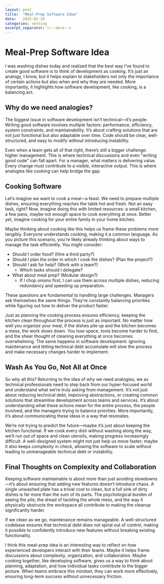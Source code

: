 ```yaml
---
layout: post
title:  "Meal-Prep Software Idea"
date:   2025-02-26
categories: venting
excerpt_separator: <!--more-->
---
```



# Meal-Prep Software Idea

I was washing dishes today and realized that the best way I’ve found to create good software is to think of development as cooking. It’s just an analogy, I know, but it helps explain to stakeholders not only the importance of certain actions but also when and why they are needed. More importantly, it highlights how software development, like cooking, is a balancing act.

<!--more-->

## Why do we need analogies?

The biggest issue in software development isn’t technical—it’s people. Writing good software involves multiple factors: performance, efficiency, system constraints, and maintainability. It’s about crafting solutions that are not just functional but also adaptable over time. Code should be clear, well-structured, and easy to modify without introducing instability.

Even when a team gets all of that right, there’s still a bigger challenge: higher management. This is where technical discussions and even "writing good code" can fall apart. For a manager, what matters is delivering value. Every change must contribute to a visible, interactive output. This is where analogies like cooking can help bridge the gap.

## Cooking Software

Let’s imagine we want to cook a meal—a feast. We need to prepare multiple dishes, ensuring everything reaches the table hot and fresh. Not an easy task, right? Now, imagine doing this with limited resources: a small kitchen, a few pans, maybe not enough space to cook everything at once. Better yet, imagine cooking for your entire family in your home kitchen.

Maybe thinking about cooking like this helps us frame these problems more tangibly. Everyone understands cooking, making it a common language. As you picture this scenario, you’re likely already thinking about ways to manage the task efficiently. You might consider:

- Should I order food? (Hire a third party?)
- Should I plan the order in which I cook the dishes? (Plan the project?)
- Should I ask for help? (Work with a team?)
  - Which tasks should I delegate?
- What about meal prep? (Modular design?)
  - If I chop onions first, I can use them across multiple dishes, reducing redundancy and speeding up preparation.

These questions are fundamental to handling large challenges. Managers ask themselves the same things. They’re constantly balancing priorities while figuring out how to deliver the product faster.

Just as planning the cooking process ensures efficiency, keeping the kitchen clean throughout the process is just as important. No matter how well you organize your meal, if the dishes pile up and the kitchen becomes a mess, the work slows down. You lose space, tools become harder to find, and the sheer thought of cleaning everything at once becomes overwhelming. The same happens in software development: ignoring maintenance and letting technical debt accumulate will slow the process and make necessary changes harder to implement.

## Wash As You Go, Not All at Once

So why all this? Returning to the idea of why we need analogies, we as technical professionals need to step back from our hyper-focused world and understand what we’re truly asking from management. It’s not just about reducing technical debt, improving abstractions, or creating common solutions that streamline development across teams and services. It’s about understanding what these actions mean for the entire process, the people involved, and the managers trying to balance priorities. More importantly, it’s about communicating these ideas in a way that resonates.

We’re not trying to predict the future—maybe it’s just about keeping the kitchen functional. If we cook every dish without washing along the way, we’ll run out of space and clean utensils, making progress increasingly difficult. A well-designed system might not just help us move faster; maybe it also keeps complexity in check, allowing the software to scale without leading to unmanageable technical debt or instability.

## Final Thoughts on Complexity and Collaboration

Keeping software maintainable is about more than just avoiding slowdowns—it’s about ensuring that adding new features doesn’t introduce chaos. A single unwashed plate has a trivial cost to clean, but a full sink of dirty dishes is far more than the sum of its parts. The psychological burden of seeing the pile, the dread of tackling the whole mess, and the way it physically obstructs the workspace all contribute to making the cleanup significantly harder.

If we clean as we go, maintenance remains manageable. A well-structured codebase ensures that technical debt does not spiral out of control, making it possible to confidently introduce new features without breaking existing functionality.

I think this meal-prep idea is an interesting way to reflect on how experienced developers interact with their teams. Maybe it helps frame discussions about complexity, organization, and collaboration. Maybe cooking together, like developing software, gives us a way to think about planning, adaptation, and how individual tasks contribute to the bigger picture. When teams embrace this mindset, they can work more effectively, ensuring long-term success without unnecessary friction.
